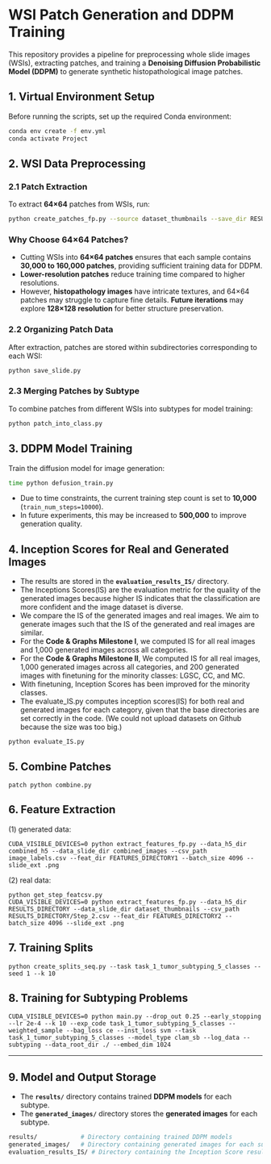 # **WSI Patch Generation and DDPM Training**

This repository provides a pipeline for preprocessing whole slide images (WSIs), extracting patches, and training a **Denoising Diffusion Probabilistic Model (DDPM)** to generate synthetic histopathological image patches.

## **1. Virtual Environment Setup**

Before running the scripts, set up the required Conda environment:

```bash
conda env create -f env.yml
conda activate Project
```
## **2. WSI Data Preprocessing**

### **2.1 Patch Extraction**
To extract **64×64** patches from WSIs, run:

```bash
python create_patches_fp.py --source dataset_thumbnails --save_dir RESULTS_DIRECTORY --patch_size 64 --step_size 64 --preset bwh_biopsy.csv --seg --patch --stitch
```
### **Why Choose 64×64 Patches?**
- Cutting WSIs into **64×64 patches** ensures that each sample contains **30,000 to 160,000 patches**, providing sufficient training data for DDPM.
- **Lower-resolution patches** reduce training time compared to higher resolutions.
- However, **histopathology images** have intricate textures, and 64×64 patches may struggle to capture fine details. **Future iterations** may explore **128×128 resolution** for better structure preservation.

### **2.2 Organizing Patch Data**
After extraction, patches are stored within subdirectories corresponding to each WSI:

```bash
python save_slide.py
```

### **2.3 Merging Patches by Subtype**
To combine patches from different WSIs into subtypes for model training:

```bash
python patch_into_class.py
```
## **3. DDPM Model Training**
Train the diffusion model for image generation:

```bash
time python defusion_train.py
```

- Due to time constraints, the current training step count is set to **10,000** (`train_num_steps=10000`).
- In future experiments, this may be increased to **500,000** to improve generation quality.


## 4. Inception Scores for Real and Generated Images
- The results are stored in the **`evaluation_results_IS/`** directory.
- The Inceptions Scores(IS) are the evaluation metric for the quality of the generated images because higher IS indicates that the classification are more confident and the image dataset is diverse. 
- We compare the IS of the generated images and real images. We aim to generate images such that the IS of the generated and real images are similar.
- For the **Code & Graphs Milestone I**, we computed IS for all real images and 1,000 generated images across all categories.
- For the **Code & Graphs Milestone II**, We computed IS for all real images, 1,000 generated images  across all categories, and 200 generated images with finetuning for the minority classes: LGSC, CC, and MC.
- With finetuning, Inception Scores has been improved for the minority classes.
- The evaluate_IS.py computes inception scores(IS) for both real and generated images for each category, given that the base directories are set correctly in the code. (We could not upload datasets on Github because the size was too big.)

```
python evaluate_IS.py
```
## 5. Combine Patches
```
patch python combine.py
```
## 6. Feature Extraction

(1) generated data:

```
CUDA_VISIBLE_DEVICES=0 python extract_features_fp.py --data_h5_dir combined_h5 --data_slide_dir combined_images --csv_path image_labels.csv --feat_dir FEATURES_DIRECTORY1 --batch_size 4096 --slide_ext .png
```

(2) real data:

```
python get_step_featcsv.py
CUDA_VISIBLE_DEVICES=0 python extract_features_fp.py --data_h5_dir RESULTS_DIRECTORY --data_slide_dir dataset_thumbnails --csv_path RESULTS_DIRECTORY/Step_2.csv --feat_dir FEATURES_DIRECTORY2 --batch_size 4096 --slide_ext .png
```

## 7. Training Splits

```
python create_splits_seq.py --task task_1_tumor_subtyping_5_classes --seed 1 --k 10
```

## 8. Training for Subtyping Problems

```
CUDA_VISIBLE_DEVICES=0 python main.py --drop_out 0.25 --early_stopping --lr 2e-4 --k 10 --exp_code task_1_tumor_subtyping_5_classes --weighted_sample --bag_loss ce --inst_loss svm --task task_1_tumor_subtyping_5_classes --model_type clam_sb --log_data --subtyping --data_root_dir ./ --embed_dim 1024
```

---
## 9. Model and Output Storage
- The **`results/`** directory contains trained **DDPM models** for each subtype.
- The **`generated_images/`** directory stores the **generated images** for each subtype.

```bash
results/            # Directory containing trained DDPM models
generated_images/   # Directory containing generated images for each subtype
evaluation_results_IS/ # Directory containing the Inception Score results for real and generated images for all categories
```
